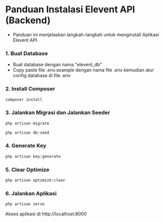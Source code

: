 # Panduan Instalasi Elevent API (Backend)

- Panduan ini menjelaskan langkah-langkah untuk menginstall Aplikasi Elevent API

### 1. Buat Database
- Buat database dengan nama "elevent_db"
- Copy paste file .env.example dengan nama file .env kemudian atur config database di file .env

### 2. Install Composer
```bash
composer install
```

### 3. Jalankan Migrasi dan Jalankan Seeder
```bash
php artisan migrate
```
```bash
php artisan db:seed
```
### 4. Generate Key
```bash
php artisan key:generate
```

### 5. Clear Optimize
```bash
php artisan optimize:clear
```

### 6. Jalankan Aplikasi
```bash
php artisan serve
```

Akses aplikasi di http://localhost:8000 
